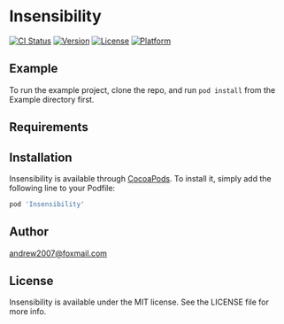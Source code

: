 # Insensibility

[![CI Status](https://img.shields.io/travis/andrew020/Insensibility.svg?style=flat)](https://travis-ci.org/andrew020/Insensibility)
[![Version](https://img.shields.io/cocoapods/v/Insensibility.svg?style=flat)](https://cocoapods.org/pods/Insensibility)
[![License](https://img.shields.io/cocoapods/l/Insensibility.svg?style=flat)](https://cocoapods.org/pods/Insensibility)
[![Platform](https://img.shields.io/cocoapods/p/Insensibility.svg?style=flat)](https://cocoapods.org/pods/Insensibility)

## Example

To run the example project, clone the repo, and run `pod install` from the Example directory first.

## Requirements

## Installation

Insensibility is available through [CocoaPods](https://cocoapods.org). To install
it, simply add the following line to your Podfile:

```ruby
pod 'Insensibility'
```

## Author

andrew2007@foxmail.com

## License

Insensibility is available under the MIT license. See the LICENSE file for more info.
